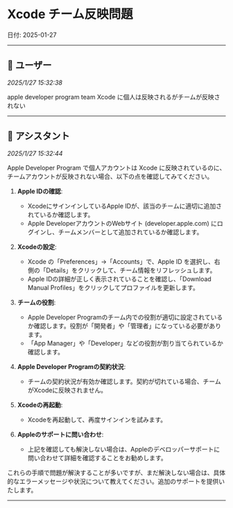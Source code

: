 # Xcode チーム反映問題

日付: 2025-01-27

---

## 👤 ユーザー
*2025/1/27 15:32:38*

apple developer program team Xcode に個人は反映されるがチームが反映されない

---

## 🤖 アシスタント
*2025/1/27 15:32:44*

Apple Developer Program で個人アカウントは Xcode に反映されているのに、チームアカウントが反映されない場合、以下の点を確認してみてください。

1. **Apple IDの確認**:
   - XcodeにサインインしているApple IDが、該当のチームに適切に追加されているか確認します。
   - Apple DeveloperアカウントのWebサイト (developer.apple.com) にログインし、チームメンバーとして追加されているか確認します。

2. **Xcodeの設定**:
   - Xcode の「Preferences」→「Accounts」で、Apple ID を選択し、右側の「Details」をクリックして、チーム情報をリフレッシュします。
   - Apple IDの詳細が正しく表示されていることを確認し、「Download Manual Profiles」をクリックしてプロファイルを更新します。

3. **チームの役割**:
   - Apple Developer Programのチーム内での役割が適切に設定されているか確認します。役割が「開発者」や「管理者」になっている必要があります。
   - 「App Manager」や「Developer」などの役割が割り当てられているか確認します。

4. **Apple Developer Programの契約状況**:
   - チームの契約状況が有効か確認します。契約が切れている場合、チームがXcodeに反映されません。

5. **Xcodeの再起動**:
   - Xcodeを再起動して、再度サインインを試みます。

6. **Appleのサポートに問い合わせ**:
   - 上記を確認しても解決しない場合は、Appleのデベロッパーサポートに問い合わせて詳細を確認することをお勧めします。

これらの手順で問題が解決することが多いですが、まだ解決しない場合は、具体的なエラーメッセージや状況について教えてください。追加のサポートを提供いたします。

---
